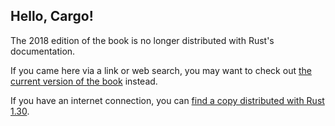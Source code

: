 ## Hello, Cargo!

The 2018 edition of the book is no longer distributed with Rust's documentation.

If you came here via a link or web search, you may want to check out [the current
version of the book](../ch01-03-hello-cargo.md) instead.

If you have an internet connection, you can [find a copy distributed with
Rust
1.30](https://doc.rust-lang.org/1.30.0/book/2018-edition/ch01-03-hello-cargo.html).
